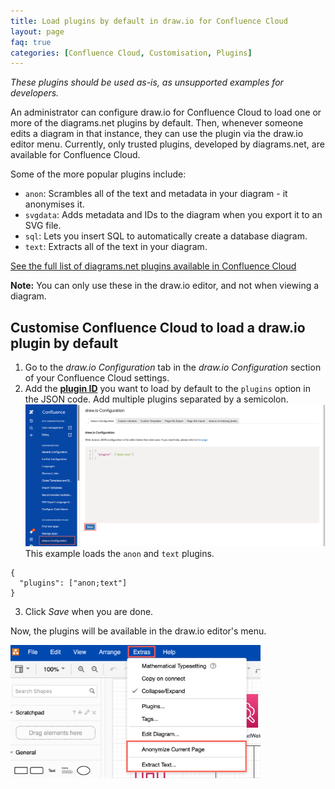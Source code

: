 ```yaml
---
title: Load plugins by default in draw.io for Confluence Cloud
layout: page
faq: true
categories: [Confluence Cloud, Customisation, Plugins]
---
```


_These plugins should be used as-is, as unsupported examples for developers._

An administrator can configure draw.io for Confluence Cloud to load one or more of the diagrams.net plugins by default. Then, whenever someone edits a diagram in that instance, they can use the plugin via the draw.io editor menu. Currently, only trusted plugins, developed by diagrams.net, are available for Confluence Cloud.

Some of the more popular plugins include:
* ``anon``: Scrambles all of the text and metadata in your diagram - it anonymises it.
* ``svgdata``: Adds metadata and IDs to the diagram when you export it to an SVG file.
* ``sql``: Lets you insert SQL to automatically create a database diagram.
* ``text``: Extracts all of the text in your diagram.

[See the full list of diagrams.net plugins available in Confluence Cloud](/doc/faq/plugins.html)

**Note:** You can only use these in the draw.io editor, and not when viewing a diagram.

## Customise Confluence Cloud to load a draw.io plugin by default

1. Go to the _draw.io Configuration_ tab in the _draw.io Configuration_ section of your Confluence Cloud settings.
2. Add the [**plugin ID**](/doc/faq/plugins.html) you want to load by default to the ``plugins`` option in the JSON code. Add multiple plugins separated by a semicolon.
<br /><img src="/assets/img/blog/custom-plugins-confluence-cloud.png" style="max-width:100%;height:auto;" alt="Add the list of plugins to the draw.io Configuration in your Confluence Settings">
<br />This example loads the ``anon`` and ``text`` plugins.
```
{   
  "plugins": ["anon;text"]   
}
```
3. Click _Save_ when you are done.

Now, the plugins will be available in the draw.io editor's menu.

<img src="/assets/img/blog/custom-plugins-confluence-cloud-menu.png" style="width=100%;max-width:400px;height:auto;" alt="draw.io plugins can be loaded by default in Confluence Cloud">
